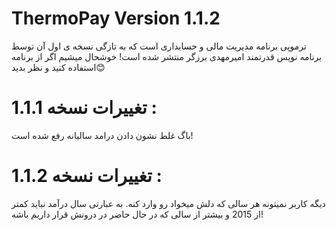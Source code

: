 # ThermoPay Version 1.1.2

ترموپی برنامه مدیریت مالی و حسابداری است که به تازگی نسخه ی اول آن توسط برنامه نویس قدرتمند امیرمهدی برزگر منتشر شده است!
خوشحال میشیم اگر از برنامه استفاده کنید و نظر بدید😊

# تغییرات نسخه 1.1.1 : 
باگ غلط نشون دادن درامد سالیانه رفع شده است!

# تغییرات نسخه 1.1.2 : 
دیگه کاربر نمیتونه هر سالی که دلش میخواد رو وارد کنه. به عبارتی سال درآمد نباید کمتر از 2015 و بیشتر از سالی که در حال حاضر در درونش قرار داریم باشه!